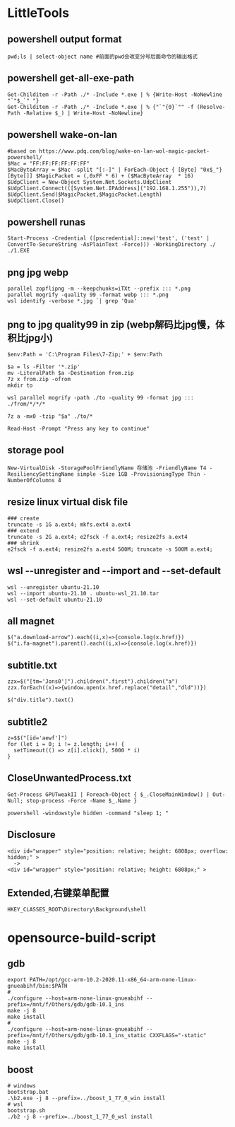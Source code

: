 # LittleTools

## powershell output format
```
pwd;ls | select-object name #前面的pwd会改变分号后面命令的输出格式
```


## powershell get-all-exe-path
```
Get-Childitem -r -Path ./* -Include *.exe | % {Write-Host -NoNewline "`"$_`" "}
Get-Childitem -r -Path ./* -Include *.exe | % {"`"{0}`"" -f (Resolve-Path -Relative $_) | Write-Host -NoNewline}
```


## powershell wake-on-lan
```
#based on https://www.pdq.com/blog/wake-on-lan-wol-magic-packet-powershell/
$Mac = "FF:FF:FF:FF:FF:FF"
$MacByteArray = $Mac -split "[:-]" | ForEach-Object { [Byte] "0x$_"}
[Byte[]] $MagicPacket = (,0xFF * 6) + ($MacByteArray  * 16)
$UdpClient = New-Object System.Net.Sockets.UdpClient
$UdpClient.Connect(([System.Net.IPAddress]("192.168.1.255")),7)
$UdpClient.Send($MagicPacket,$MagicPacket.Length)
$UdpClient.Close()

```


## powershell runas
```
Start-Process -Credential ([pscredential]::new('test', ('test' | ConvertTo-SecureString -AsPlainText -Force))) -WorkingDirectory ./ ./1.EXE
```

## png jpg webp
```
parallel zopflipng -m --keepchunks=iTXt --prefix ::: *.png
parallel mogrify -quality 99 -format webp ::: *.png
wsl identify -verbose *.jpg `| grep 'Qua'
```

## png to jpg quality99 in zip (webp解码比jpg慢，体积比jpg小)
```
$env:Path = 'C:\Program Files\7-Zip;' + $env:Path

$a = ls -Filter '*.zip'
mv -LiteralPath $a -Destination from.zip
7z x from.zip -ofrom
mkdir to

wsl parallel mogrify -path ./to -quality 99 -format jpg ::: ./from/*/*/*

7z a -mx0 -tzip "$a" ./to/*

Read-Host -Prompt "Press any key to continue"
```

## storage pool
```
New-VirtualDisk -StoragePoolFriendlyName 存储池 -FriendlyName T4 -ResiliencySettingName simple -Size 1GB -ProvisioningType Thin -NumberOfColumns 4
```


## resize linux virtual disk file
```
### create
truncate -s 1G a.ext4; mkfs.ext4 a.ext4
### extend 
truncate -s 2G a.ext4; e2fsck -f a.ext4; resize2fs a.ext4
### shrink 
e2fsck -f a.ext4; resize2fs a.ext4 500M; truncate -s 500M a.ext4;
```

## wsl --unregister and --import and --set-default
```
wsl --unregister ubuntu-21.10
wsl --import ubuntu-21.10 . ubuntu-wsl_21.10.tar
wsl --set-default ubuntu-21.10
```

## all magnet
```
$("a.download-arrow").each((i,x)=>{console.log(x.href)})
$("i.fa-magnet").parent().each((i,x)=>{console.log(x.href)})
```

## subtitle.txt
```
zzx=$("[tm='Jons0']").children(".first").children("a")  
zzx.forEach((x)=>{window.open(x.href.replace("detail","dld"))})

$("div.title").text()
```
  
## subtitle2
```
z=$$("[id='aewf']")  
for (let i = 0; i != z.length; i++) {  
  setTimeout(() => z[i].click(), 5000 * i)  
}
```

## CloseUnwantedProcess.txt
```
Get-Process GPUTweakII | Foreach-Object { $_.CloseMainWindow() | Out-Null; stop-process -Force -Name $_.Name }

powershell -windowstyle hidden -command "sleep 1; "
```

## Disclosure
```
<div id="wrapper" style="position: relative; height: 6808px; overflow: hidden;" >
  ->
<div id="wrapper" style="position: relative; height: 6808px;" >
```

## Extended,右键菜单配置
```
HKEY_CLASSES_ROOT\Directory\Background\shell
```

# opensource-build-script

## gdb
```
export PATH=/opt/gcc-arm-10.2-2020.11-x86_64-arm-none-linux-gnueabihf/bin:$PATH
#
./configure --host=arm-none-linux-gnueabihf --prefix=/mnt/f/Others/gdb/gdb-10.1_ins
make -j 8
make install
#
./configure --host=arm-none-linux-gnueabihf --prefix=/mnt/f/Others/gdb/gdb-10.1_ins_static CXXFLAGS="-static"
make -j 8
make install
```

## boost
```
# windows
bootstrap.bat
.\b2.exe -j 8 --prefix=../boost_1_77_0_win install
# wsl
bootstrap.sh
./b2 -j 8 --prefix=../boost_1_77_0_wsl install
```
